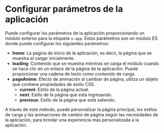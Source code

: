 # Configurar parámetros de la aplicación

Puede configurar los parámetros de la aplicación proporcionando un módulo externo para la etiqueta `o-app`.
Estos parámetros son un módulo ES donde puede configurar los siguientes parámetros:
- **home**: La página de inicio de la aplicación, es decir, la página que se muestra al cargar inicialmente.
- **loading**: Contenido que se muestra mientras se carga el módulo cuando se hace clic en un enlace de la página de la aplicación. Puede proporcionar una cadena de texto como contenido de carga.
- **pageAnime**: Efecto de animación al cambiar de página, utiliza un objeto que contiene propiedades de estilo CSS.
  - **current**: Estilo de la página actual.
  - **next**: Estilo de la página que está ingresando.
  - **previous**: Estilo de la página que está saliendo.

A través de este método, puede personalizar la página principal, los estilos de carga y las animaciones de cambio de página según las necesidades de la aplicación, para brindar una experiencia más personalizada a la aplicación.

<a href="../../publics/examples/use-config/demo.html" preview demo></a>
<a href="../../publics/examples/use-config/app-config.mjs" main demo></a>
<a href="../../publics/examples/use-config/page1.html" demo></a>
<a href="../../publics/examples/use-config/page2.html" demo></a>
